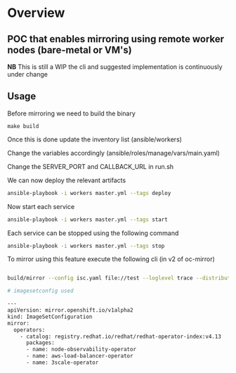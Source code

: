 # Overview

## POC that enables mirroring using remote worker nodes (bare-metal or VM's)

**NB** This is still a WIP the cli and suggested implementation is continuously under change

## Usage

Before mirroring we need to build the binary

```
make build
```
Once this is done update the inventory list (ansible/workers)

Change the variables accordingly (ansible/roles/manage/vars/main.yaml)

Change the SERVER_PORT and CALLBACK_URL in run.sh 

We can now deploy the relevant artifacts

```bash
ansible-playbook -i workers master.yml --tags deploy
```

Now start each service

```bash
ansible-playbook -i workers master.yml --tags start
```

Each service can be stopped using the following command

```bash
ansible-playbook -i workers master.yml --tags stop
```

To mirror using this feature execute the following cli (in v2 of oc-mirror)

```bash

build/mirror --config isc.yaml file://test --loglevel trace --distributed-workers inventory

# imagesetconfig used

---
apiVersion: mirror.openshift.io/v1alpha2
kind: ImageSetConfiguration
mirror:
  operators:
    - catalog: registry.redhat.io/redhat/redhat-operator-index:v4.13
      packages:
      - name: node-observability-operator
      - name: aws-load-balancer-operator
      - name: 3scale-operator
```
